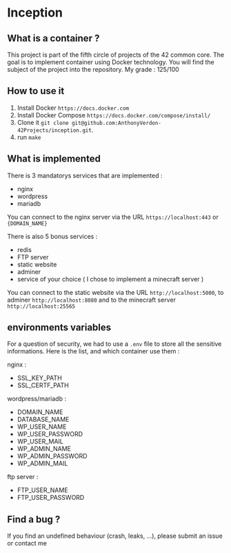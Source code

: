 # Inception

## What is a container ?

This project is part of the fifth circle of projects of the 42 common core. The goal is to implement container using Docker technology. You will find the subject of the project into the repository. My grade : 125/100

## How to use it 

1. Install Docker `https://docs.docker.com`
2. Install Docker Compose `https://docs.docker.com/compose/install/`
3. Clone it `git clone git@github.com:AnthonyVerdon-42Projects/inception.git`.
4. run `make`

## What is implemented

There is 3 mandatorys services that are implemented :
- nginx
- wordpress
- mariadb

You can connect to the nginx server via the URL `https://localhost:443` or `{DOMAIN_NAME}`

There is also 5 bonus services : 
- redis
- FTP server
- static website
- adminer
- service of your choice ( I chose to implement a minecraft server )

You can connect to the static website via the URL `http://localhost:5000`, to adminer `http://localhost:8080` and to the minecraft server `http://localhost:25565`

## environments variables

For a question of security, we had to use a `.env` file to store all the sensitive informations. Here is the list, and which container use them : 

nginx :
- SSL_KEY_PATH
- SSL_CERTF_PATH

wordpress/mariadb :
- DOMAIN_NAME
- DATABASE_NAME
- WP_USER_NAME
- WP_USER_PASSWORD
- WP_USER_MAIL
- WP_ADMIN_NAME
- WP_ADMIN_PASSWORD
- WP_ADMIN_MAIL

ftp server : 
- FTP_USER_NAME
- FTP_USER_PASSWORD

## Find a bug ?

If you find an undefined behaviour (crash, leaks, ...), please submit an issue or contact me